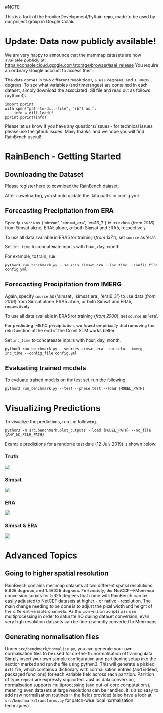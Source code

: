 #NOTE:

This is a fork of the FrontierDevelopment/PyRain repo, made to be used by our project group in Google Colab. 


# Update: Data now publicly available!

We are very happy to announce that the memmap datasets are now available publicly at:
https://console.cloud.google.com/storage/browser/aaai_release
You require an ordinary Google account to access them.

The data comes in two different resolutions, `5.625` degrees, and `1.40625` degrees.
To see what variables (and timeranges) are contained in each dataset, simply download the associated .dill file and read out as follows (python3):

```import dill
import pprint
with open("path-to-dill-file", "rb") as f:
    info = dill.load(f)
pprint.pprint(info)
```

Please let us know if you have any questions/issues - for technical issues please use the github issues.
Many thanks, and we hope you will find RainBench useful!

# RainBench - Getting Started

## Downloading the Dataset
Please register [here](https://forms.gle/3AdMJsKtuJ8M1E1Y8) to download the RainBench dataset.

After downloading, you should update the data paths in config.yml.

## Forecasting Precipitation from ERA
Specify `source` as {'simsat', 'simsat_era', 'era16_3'} to use data (*from 2016*) from Simsat alone, ERA5 alone, or both Simsat and ERA5, respectively. 

To use all data available in ERA5 for training (*from 1971*), set `source` as 'era'.

Set `inc_time` to concatenate inputs with hour, day, month.

For example, to train, run

```
python3 run_benchmark.py --sources simsat_era --inc_time --config_file config.yml
```

## Forecasting Precipitation from IMERG
Again, specify `source` as {'simsat', 'simsat_era', 'era16_3'} to use data (*from 2016*) from Simsat alone, ERA5 alone, or both Simsat and ERA5, respectively. 

To use all data available in ERA5 for training (*from 2000*), set `source` as 'era'.

For predicting IMERG precipitation, we found empirically that removing the relu function at the end of the ConvLSTM works better.

Set `inc_time` to concatenate inputs with hour, day, month.

```
python3 run_benchmark.py --sources simsat_era --no_relu --imerg --inc_time --config_file config.yml
```

## Evaluating trained models

To evaluate trained models on the test set, run the following.

```
python3 run_benchmark.py --test --phase test --load {MODEL_PATH}
```


# Visualizing Predictions

To visualize the predictions, run the following. 

```
python3 -m src.benchmark.plot_outputs --load {MODEL_PATH} --nc_file {ANY_NC_FILE_PATH}
```

Example predictions for a randome test date (12 July 2019) is shown below:

### Truth
![](https://i.imgur.com/O1Fk0XS.gif)

### Simsat
![](https://i.imgur.com/uMvodFI.gif)

### ERA
![](https://i.imgur.com/UbOe0Ia.gif)

### Simsat & ERA
![](https://i.imgur.com/tX5pmLP.gif)

# Advanced Topics

## Going to higher spatial resolution

RainBench contains memmap datasets at two different spatial resolutions: 5.625 degrees, and 1.46025 degrees. 
Fortunately, the NetCDF-->Memmap conversion scripts for 5.625 degrees that come with RainBench can be easily adjusted to NetCDF datasets at higher - or native - resolution. The main change needing to be done is to adjust the pixel width and height of the different variable channels. As the conversion scripts use use multiprocessing in order to saturate I/O during dataset conversion, even very high resolution datasets can be fine-grainedly converted to Memmaps.

## Generating normalisation files
Under `src/benchmark/normalise.py`, you can generate your own normalisation files to be used for on-the-fly normalisation of training data. Simply insert your own sample configuration and partitioning setup into the section marked and run the file using python3. This will generate a pickled `dill` file, which contains a dictionary with normalisation entries (and indeed, packaged functions) for each variable field across each partition. Partition of type `repeat` are expressly supported. Just as data conversion, normalisation supports multiprocessing (and out-of-core computations), meaning even datasets at large resolutions can be handled. It is also easy to add new normalisation routines in the fields provided (also have a look at `src/benchmark/transforms.py` for patch-wise local normalisation techniques).

